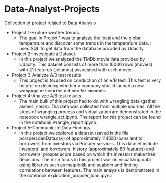 # Data-Analyst-Projects
Collection of project related to Data Analysis
* Project 1-Explore weather trends.
   * The goal in Project 1 was to analyze the local and the global temperature and discover some trends in the temperature data. I used SQL to get data from the database provided by Udacity.
* Project 2-Investigate a Dataset. 
   * In this project we analyzed the TMDb movie data provided by Udacity. This dataset consists of more than 10000 rows (movies) with 21 features (columns) associated with each movie. 
* Project 3-Analyze A/B test results
  * This project is focused on conduction of an A/B test. This test is very helpful on deciding whether a company should launch a new webpage or keep the old one for example.
* Project 4-Analyze A/B test results. 
  * The main bulk of this project had to do with wrangling data (gather, assess, clean). Tha data was collected from multiple sources. All the steps of wrangling process and vidualization are demonstrated in the notebook wrangle_act.ipynb. The report for this project can be found in the notebook wrangle_report.ipynb.
* Project 5-Communicate Data Findings. 
  * In this project we explored a dataset (saved in the file porsperLoanData.csv) of approximately 114000 loans lent to borrowers from investors via Prosper services. This dataset include investors' and borrowers' history (approximately 80 features) and borrowers' prosper score based on which the investors make their decisions. The main focus in this project was on visualizing data using libraries such as matplotlib and seaborn and finding correlations between features. The main analysis is demonstrated in the notebook exploration_propser_loan.ipynb
  
